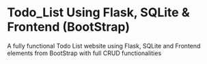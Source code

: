 # Todo_List Using Flask, SQLite & Frontend (BootStrap)
A fully functional Todo List website using Flask, SQLite and Frontend elements from BootStrap with full CRUD functionalities
